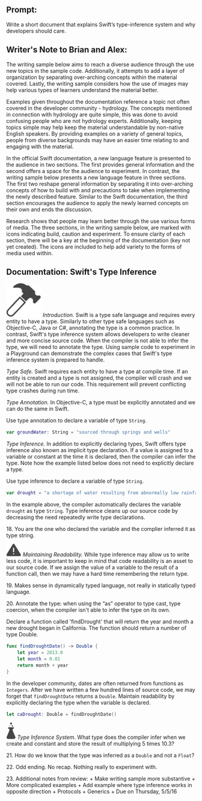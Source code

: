 ## Prompt:
 Write a short document that explains Swift’s type-inference system and why developers should care.

## Writer's Note to Brian and Alex:
 The writing sample below aims to reach a diverse audience through the use new topics in the sample code. Additionally, it attempts to add a layer of organization by separating over-arching concepts within the material covered. Lastly, the writing sample considers how the use of images may help various types of learners understand the material better.

 Examples given throughout the documentation reference a topic not often covered in the developer community - hydrology. The concepts mentioned in connection with hydrology are quite simple, this was done to avoid confusing people who are not hydrology experts. Additionally, keeping topics simple may help keep the material understandable by non-native English speakers. By providing examples on a variety of general topics, people from diverse backgrounds may have an easier time relating to and engaging with the material.

 In the official Swift documentation, a new language feature is presented to the audience in two sections. The first provides general information and the second offers a space for the audience to experiment. In contrast, the writing sample below presents a new language feature in three sections. The first two reshape general information by separating it into over-arching concepts of how to build with and precautions to take when implementing the newly described feature. Similar to the Swift documentation, the third section encourages the audience to apply the newly learned concepts on their own and ends the discussion.

 Research shows that people may learn better through the use various forms of media. The three sections, in the writing sample below, are marked with icons indicating build, caution and experiment. To ensure clarity of each section, there will be a key at the beginning of the documentation (key not yet created). The icons are included to help add variety to the forms of media used within.

## Documentation: Swift's Type Inference
 ![Build icon](./images/hammer.png) *Introduction.* Swift is a type safe language and requires every entity to have a type. Similarly to other type safe languages such as Objective-C, Java or C#, annotating the type is a common practice. In contrast, Swift's type inference system allows developers to write cleaner and more concise source code. When the compiler is not able to infer the type, we will need to annotate the type. Using sample code to experiment in a Playground can demonstrate the complex cases that Swift's type inference system is prepared to handle.

 *Type Safe.* Swift requires each entity to have a type at compile time. If an entity is created and a type is not assigned, the compiler will crash and we will not be able to run our code. This requirement will prevent conflicting type crashes during run time.

 *Type Annotation.* In Objective-C, a type must be explicitly annotated and we can do the same in Swift.

 Use type annotation to declare a variable of type `String`.

 ```swift
 var groundWater: String = "sourced through springs and wells"
 ```

 *Type Inference.* In addition to explicitly declaring types, Swift offers type inference also known as implicit type declaration. If a value is assigned to a variable or constant at the time it is declared, then the compiler can infer the type. Note how the example listed below does not need to explicitly declare a type.

 Use type inference to declare a variable of type `String`.

 ```swift
 var drought = "a shortage of water resulting from abnormally low rainfall"
 ```

 In the example above, the compiler automatically declares the variable `drought` as type `String`. Type inference cleans up our source code by decreasing the need repeatedly write type declarations.

  18\. You are the one who declared the variable and the complier inferred it as type string.

 ![Caution icon](./images/caution_sm.png)
 *Maintaining Readability.* While type inference may allow us to write less code, it is important to keep in mind that code readability is an asset to our source code. If we assign the value of a variable to the result of a function call, then we may have a hard time remembering the return type.

  19\. Makes sense in dynamically typed language, not really in statically typed language.

  20\. Annotate the type: when using the “as” operator to type cast, type coercion, when the compiler isn't able to infer the type on its own.

 Declare a function called 'findDrought' that will return the year and month a new drought began in California. The function should return a number of type Double.

 ```swift
 func findDroughtDate() -> Double {
     let year = 2013.0
     let month = 0.01
     return month + year
 }
 ```

 In the developer community, dates are often returned from functions as `Integers`. After we have written a few hundred lines of source code, we may forget that `findDroughtDate` returns a `Double`. Maintain readability by explicitly declaring the type when the variable is declared.

 ```swift
 let caDrought: Double = findDroughtDate()
 ```

 ![Experiment icon](./images/experiment_sm.png) *Type Inference System*. What type does the compiler infer when we create and constant and store the result of multiplying 5 times 10.3?

  21\. How do we know that the type was inferred as a `Double` and not a `Float`?

  22\. Odd ending. No recap. Nothing really to experiment with.

  23\. Additional notes from review:
    + Make writing sample more substantive
    + More complicated examples
    + Add example where type inference works in opposite direction
    + Protocols
    + Generics
    + Due on Thursday, 5/5/16